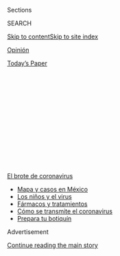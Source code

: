 <div id="app">

<div>

<div>

<div>

<div class="NYTAppHideMasthead css-1q2w90k e1suatyy0">

<div class="section css-ui9rw0 e1suatyy2">

<div class="css-eph4ug er09x8g0">

<div class="css-6n7j50">

</div>

<span class="css-1dv1kvn">Sections</span>

<div class="css-10488qs">

<span class="css-1dv1kvn">SEARCH</span>

</div>

[Skip to content](#site-content)[Skip to site index](#site-index)

</div>

<div id="masthead-section-label" class="css-1wr3we4 eaxe0e00">

[Opinión](https://www.nytimes.com/es/section/opinion)

</div>

<div class="css-10698na e1huz5gh0">

</div>

</div>

<div id="masthead-bar-one" class="section hasLinks css-15hmgas e1csuq9d3">

<div class="css-uqyvli e1csuq9d0">

</div>

<div class="css-1uqjmks e1csuq9d1">

</div>

<div class="css-9e9ivx">

[](https://myaccount.nytimes.com/auth/login?response_type=cookie&client_id=vi)

</div>

<div class="css-1bvtpon e1csuq9d2">

[Today’s Paper](https://www.nytimes.com/section/todayspaper)

</div>

</div>

</div>

</div>

<div data-aria-hidden="false">

<div id="site-content" role="main">

<div>

<div class="css-1aor85t" style="opacity:0.000000001;z-index:-1;visibility:hidden">

<div class="css-1hqnpie">

<div class="css-epjblv">

<span class="css-17xtcya">[Opinión](/es/section/opinion)</span><span class="css-x15j1o">|</span><span class="css-fwqvlz">La
fatiga pandémica no solo te afecta a ti</span>

</div>

<div class="css-k008qs">

<div class="css-1iwv8en">

<span class="css-18z7m18"></span>

<div>

</div>

</div>

<span class="css-1n6z4y">https://nyti.ms/2XDR34h</span>

<div class="css-1705lsu">

<div class="css-4xjgmj">

<div class="css-4skfbu" role="toolbar" data-aria-label="Social Media Share buttons, Save button, and Comments Panel with current comment count" data-testid="share-tools">

  - 
  - 
  - 
  - 
    
    <div class="css-6n7j50">
    
    </div>

  - 

</div>

</div>

</div>

</div>

</div>

</div>

<div id="NYT_TOP_BANNER_REGION" class="css-13pd83m">

<div>

<div id="styln-prism-menu-1594831588949" class="section interactive-content interactive-size-medium css-1edisqu">

<div class="css-17ih8de interactive-body">

<div id="scroll-container" class="css-1gj85ro">

[<span class="styln-title-wrap"><span class="css-1pje3qr">El brote
de</span><span class="css-1pje3qr">
coronavirus</span></span>](https://www.nytimes.com/es/spotlight/coronavirus?action=click&pgtype=Article&state=default&region=TOP_BANNER&context=storylines_menu)

  - [Mapa y casos en
    México](https://www.nytimes.com/es/interactive/2020/espanol/america-latina/coronavirus-en-mexico.html?action=click&pgtype=Article&state=default&region=TOP_BANNER&context=storylines_menu)
  - [Los niños y el
    virus](https://www.nytimes.com/es/2020/07/31/espanol/ciencia-y-tecnologia/ninos-contagio-coronavirus.html?action=click&pgtype=Article&state=default&region=TOP_BANNER&context=storylines_menu)
  - [Fármacos y
    tratamientos](https://www.nytimes.com/es/interactive/2020/science/coronavirus-tratamientos-curas.html?action=click&pgtype=Article&state=default&region=TOP_BANNER&context=storylines_menu)
  - [Cómo se transmite el
    coronavirus](https://www.nytimes.com/es/2020/07/06/espanol/ciencia-y-tecnologia/coronavirus-transmision-aire.html?action=click&pgtype=Article&state=default&region=TOP_BANNER&context=storylines_menu)
  - [Prepara tu
    botiquín](https://www.nytimes.com/es/2020/07/14/espanol/estilos-de-vida/botiquin-medicina-coronavirus.html?action=click&pgtype=Article&state=default&region=TOP_BANNER&context=storylines_menu)

</div>

</div>

</div>

</div>

</div>

<div id="top-wrapper" class="css-1sy8kpn">

<div id="top-slug" class="css-l9onyx">

Advertisement

</div>

[Continue reading the main story](#after-top)

<div class="ad top-wrapper" style="text-align:center;height:100%;display:block;min-height:250px">

<div id="top" class="place-ad" data-position="top" data-size-key="top">

</div>

</div>

<div id="after-top">

</div>

</div>

<div>

<div class="css-v5btjw etb61u70">

<div class="css-v05ibm etb61u71">

[Opinión](/es/section/opinion)

</div>

</div>

<div id="sponsor-wrapper" class="css-1hyfx7x">

<div id="sponsor-slug" class="css-19vbshk">

Supported by

</div>

[Continue reading the main story](#after-sponsor)

<div id="sponsor" class="ad sponsor-wrapper" style="text-align:center;height:100%;display:block">

</div>

<div id="after-sponsor">

</div>

</div>

<div class="css-186x18t">

Comentario

</div>

<div class="css-1vkm6nb ehdk2mb0">

# La fatiga pandémica no solo te afecta a ti

</div>

Llámalo angustia por la COVID-19, cansancio de verano o como quieras,
pero tenemos un problema mucho más profundo y colectivo: como nación, no
estamos bien.

<div class="css-79elbk" data-testid="photoviewer-wrapper">

<div class="css-z3e15g" data-testid="photoviewer-wrapper-hidden">

</div>

<div class="css-1a48zt4 ehw59r15" data-testid="photoviewer-children">

![<span class="css-16f3y1r e13ogyst0" data-aria-hidden="true">Lyfe
Tavarres en su apartamento en Portland, Oregón. Durante la crisis del
coronavirus ha encontrado alivio en comunicarse con familiares y
amigos.</span><span class="css-cnj6d5 e1z0qqy90" itemprop="copyrightHolder"><span class="css-1ly73wi e1tej78p0">Credit...</span><span><span>Leah
Nash</span></span></span>](https://static01.nyt.com/images/2020/08/08/opinion/07senior-ES-1/05senior2-articleLarge.jpg?quality=75&auto=webp&disable=upscale)

</div>

</div>

<div class="css-18e8msd">

<div class="css-vp77d3 epjyd6m0">

<div class="css-hus3qt ey68jwv0" data-aria-hidden="true">

[![Jennifer
Senior](https://static01.nyt.com/images/2018/10/26/opinion/jennifer-senior/jennifer-senior-thumbLarge.png
"Jennifer Senior")](https://www.nytimes.com/by/jennifer-senior)

</div>

<div class="css-1baulvz">

Por [<span class="css-1baulvz last-byline" itemprop="name">Jennifer
Senior</span>](https://www.nytimes.com/by/jennifer-senior)

<div class="css-8atqhb">

Es columnista de The New York Times.

</div>

</div>

</div>

  - 7 de agosto de 2020

  - 
    
    <div class="css-4xjgmj">
    
    <div class="css-d8bdto" role="toolbar" data-aria-label="Social Media Share buttons, Save button, and Comments Panel with current comment count" data-testid="share-tools">
    
      - 
      - 
      - 
      - 
        
        <div class="css-6n7j50">
        
        </div>
    
      - 
    
    </div>
    
    </div>

</div>

<div class="css-mdjrty">

[Read in
English](https://www.nytimes.com/2020/08/05/opinion/coronavirus-mental-illness-depression.html "Read in English")

</div>

</div>

<div class="section meteredContent css-1r7ky0e" name="articleBody" itemprop="articleBody">

<div class="css-1fanzo5 StoryBodyCompanionColumn">

<div class="css-53u6y8">

[Regístrate para recibir nuestro
boletín](https://www.nytimes.com/newsletters/el-times) con lo mejor de
The New York Times.

-----

Estoy tratando de recordar cuándo fue que me di cuenta de que todos
habíamos chocado contra un muro.

¿Fue hace dos semanas, cuando una amiga, que por lo general encarna el
papel de la esposa discreta, inició una conversación telefónica
despotricando sobre su marido?

¿Fue cuando miré a mi pareja —probablemente una semana después— y, de
manera calmada, le dije que todos mis problemas eran su culpa?

(Aunque eso no era así).

¿O tal vez fue cuando estaba en Twitter y vi un [mensaje de la autora
Amanda
Stern](https://twitter.com/amandastern/status/1284639637252845570), una
mujer soltera que vive en Brooklyn, en el que contaba que habían pasado
137 días desde que había dado o recibido un abrazo? “Hola, estoy
deprimida” eran las últimas palabras de su tuit.

</div>

</div>

<div class="css-1fanzo5 StoryBodyCompanionColumn">

<div class="css-53u6y8">

Sea lo que sea, es real, y cuantificable, y se extiende mucho más allá
de mi pequeño sistema solar de colegas, amigos y seres queridos. Llámalo
fatiga pandémica, llámalo cansancio de verano, llámalo como quieras. En
este punto, es probable que cualquier término sea trivial y desmienta lo
que en realidad es un problema mucho más profundo. Como nación, no
estamos bien.

Primero veamos los números. Según el Centro Nacional de Estadísticas de
Salud de Estados Unidos, aproximadamente [1 de cada 12 adultos
estadounidenses](https://www.cdc.gov/nchs/data/nhis/earlyrelease/ERmentalhealth-508.pdf)
reportaron síntomas de trastorno de ansiedad durante esta época en 2019,
ahora la tasa supera [1 de
cada 3](https://www.cdc.gov/nchs/covid19/pulse/mental-health.htm). La
semana pasada, la Kaiser Family Foundation publicó una [encuesta de
seguimiento](https://www.kff.org/coronavirus-covid-19/report/kff-health-tracking-poll-july-2020/)
que muestra que, por primera vez, la mayoría de los adultos
estadounidenses (el 53 por ciento) cree que la pandemia está afectando
su salud mental.

Este número asciende al 68 por ciento, si solo nos fijamos en los
afroestadounidenses. El enorme costo que la pandemia ha cobrado en las
vidas y los medios de vida de las personas negras, debido a disparidades
estructurales que llevan siglos y que han sido agravadas por los efectos
psicológicos del racismo cotidiano, está apareciendo claramente en
nuestros datos de salud mental.

“Incluso durante lo que conocíamos como los mejores tiempos, los adultos
negros tenían más probabilidades de reportar síntomas persistentes de
angustia emocional”, me dijo Hope Hill, psicóloga clínica y profesora
asociada en el Departamento de Psicología de la Universidad de Howard.
“Entonces, cuando me enteré de esa diferencia de 15 puntos, es algo
que molesta pero no resulta sorprendente debido al impacto del trauma a
largo plazo y la desigualdad basada en la raza”.

Pero incluso los más afortunados no se han salvado. Según la Kaiser
Family Foundation, el 36 por ciento de los estadounidenses reportan que
las preocupaciones relacionadas con el coronavirus están interfiriendo
con su sueño. Un 18 por ciento dice que está perdiendo los estribos más
fácilmente. El 32 por ciento de las personas consultadas afirman que la
pandemia ha hecho que coman menos o que se alimenten en exceso.

</div>

</div>

<div class="css-1fanzo5 StoryBodyCompanionColumn">

<div class="css-53u6y8">

Mi caso definitivamente entra en la segunda categoría. Resulta que los
4,5 kilos adicionales en mi cintura se han mudado y han desempacado,
aunque inicialmente esperaba que solo fuera un contrato de arrendamiento
mensual.

Entonces, ¿cómo se explica esta caída a nivel nacional en un pozo de
angustia?

La respuesta más obvia es que el coronavirus [sigue cobrando
cientos](https://www.nytimes.com/es/interactive/2020/espanol/mundo/coronavirus-en-estados-unidos.html)
de vidas cada día en Estados Unidos, abriéndose paso a través del sur y
volviendo al oeste. Esto es cierto, y resulta terrible. Pero sospecho
que es más que eso.

Las vastas tasas de infección de Estados Unidos también son un
testimonio de nuestro propio fracaso nacional y, por lo tanto, una
fuente de horror existencial, de pura perversidad: ¿por qué demonios
sacrificamos tanto en estos últimos cuatro meses y medio —nuestro
sustento, nuestras relaciones sociales, nuestra seguridad, la
escolarización de nuestros hijos, las reuniones de cumpleaños,
aniversarios y funerales— si todo fracasa? En este punto, ¿no
esperábamos algún tipo de alivio, la reanudación de algo parecido a la
vida?

</div>

</div>

<div class="css-79elbk" data-testid="photoviewer-wrapper">

<div class="css-z3e15g" data-testid="photoviewer-wrapper-hidden">

</div>

<div class="css-1a48zt4 ehw59r15" data-testid="photoviewer-children">

![<span class="css-16f3y1r e13ogyst0" data-aria-hidden="true">Brianne
Coleman abraza a su bebé en Ridgefield, Washington. Dijo que la
cuarentena “me hizo cuestionar si realmente tengo lo que se necesita
para ser madre
soltera”.</span><span class="css-cnj6d5 e1z0qqy90" itemprop="copyrightHolder"><span class="css-1ly73wi e1tej78p0">Credit...</span><span>Leah
Nash</span></span>](https://static01.nyt.com/images/2020/08/05/opinion/07senior-ES-2/05senior1-articleLarge.jpg?quality=75&auto=webp&disable=upscale)

</div>

</div>

<div class="css-1fanzo5 StoryBodyCompanionColumn">

<div class="css-53u6y8">

“La gente suele pensar en el trauma como un evento puntual: un incendio
o un asalto, por ejemplo”, dijo Daphne de Marneffe, autora de un
excelente libro sobre el matrimonio llamado [*The Rough
Patch*](https://www.thecut.com/2018/01/daphne-de-marneff-on-the-rough-patch.html)
y una de las psicólogas más astutas que conozco.

“Pero de lo que se trata realmente es de la impotencia, de sufrir las
consecuencias de fuerzas que no puedes controlar. Eso es lo que tenemos
ahora. Es como si estuviéramos en un viaje en auto infinito con un
borracho al volante. Nadie sabe cuándo cesará el dolor”.

A eso le podemos agregar que ninguno de nosotros sabe cómo será la vida
cuando esta pandemia haya cedido. ¿La economía seguirá tan afectada?
(Tengo una palabra para ti: inflación). ¿Los centros de nuestras
ciudades se convertirán en conchas rotas, arenosas y vacías? (Espero que
no). ¿El presidente Donald Trump será reelegido y transformará a la
democracia, como la conocemos, en un inquietante negativo fotográfico de
lo que era?

</div>

</div>

<div class="css-1fanzo5 StoryBodyCompanionColumn">

<div class="css-53u6y8">

En su propia práctica terapéutica, De Marneffe ha notado que las
familias con tensiones y fragilidades preexistentes han empeorado: la
pandemia ha brindado más oportunidades para que las parejas en
dificultades se comuniquen mal, pongan los ojos en blanco y se proyecten
argumentos negativos (“y el matrimonio es un hervidero de chivos
expiatorios”, señaló). Los padres que apenas podían cumplir con sus
obligaciones —mientras rezaban para que comenzara la escuela— ahora
están llenos de desesperación, lo que arruina su falta de imaginación:
¿cómo se supone que lograrán superar otro semestre de [educación
remota](https://www.nytimes.com/es/2020/05/01/espanol/escuela-casa-coronavirus.html)?

“Los que somos padres promedio confiamos en la estructura”, me dijo.
“Necesitamos a las escuelas”.

Hace poco hojeé *La peste* para ver si Albert Camus había intuido algo
sobre los ritmos del sufrimiento humano en condiciones de miedo,
enfermedad y limitaciones. Naturalmente, lo había hecho. Fue el 16 de
abril cuando el doctor Rieux sintió por primera vez que pisaba una rata
muerta en su rellano. A mediados de agosto, cuando la peste “se lo había
tragado todo”, la emoción predominante “era la separación y el exilio,
con lo que eso significaba de miedo y de rebeldía”.

Los que regresaron de la cuarentena comenzaron a incendiar sus hogares,
convencidos de que la plaga se había asentado en sus paredes.

Camus sintió, en otras palabras, que la impronta de esos cuatro meses se
volvió bastante extraña en Orán. Eso es más o menos lo que pasó aquí. Si
tan solo supiéramos cómo terminará.

Jennifer Senior ha sido columnista de Opinión desde septiembre de 2018.
Había sido crítica de libros y, antes de eso, pasó muchos años como
redactora de la revista New York. Su libro *Todo gozo y no diversión: la
paradoja de la paternidad moderna*, ha sido traducido a 12 idiomas.
[@JenSeniorNY](https://twitter.com/jenseniorny)

</div>

</div>

<div>

</div>

</div>

<div>

</div>

<div>

</div>

<div>

</div>

<div>

<div id="bottom-wrapper" class="css-1ede5it">

<div id="bottom-slug" class="css-l9onyx">

Advertisement

</div>

[Continue reading the main story](#after-bottom)

<div id="bottom" class="ad bottom-wrapper" style="text-align:center;height:100%;display:block;min-height:90px">

</div>

<div id="after-bottom">

</div>

</div>

</div>

</div>

</div>

## Site Index

<div>

</div>

## Site Information Navigation

  - [© <span>2020</span> <span>The New York Times
    Company</span>](https://help.nytimes.com/hc/en-us/articles/115014792127-Copyright-notice)

<!-- end list -->

  - [NYTCo](https://www.nytco.com/)
  - [Contact
    Us](https://help.nytimes.com/hc/en-us/articles/115015385887-Contact-Us)
  - [Work with us](https://www.nytco.com/careers/)
  - [Advertise](https://nytmediakit.com/)
  - [T Brand Studio](http://www.tbrandstudio.com/)
  - [Your Ad
    Choices](https://www.nytimes.com/privacy/cookie-policy#how-do-i-manage-trackers)
  - [Privacy](https://www.nytimes.com/privacy)
  - [Terms of
    Service](https://help.nytimes.com/hc/en-us/articles/115014893428-Terms-of-service)
  - [Terms of
    Sale](https://help.nytimes.com/hc/en-us/articles/115014893968-Terms-of-sale)
  - [Site Map](https://spiderbites.nytimes.com)
  - [Help](https://help.nytimes.com/hc/en-us)
  - [Subscriptions](https://www.nytimes.com/subscription?campaignId=37WXW)

</div>

</div>

</div>

</div>
